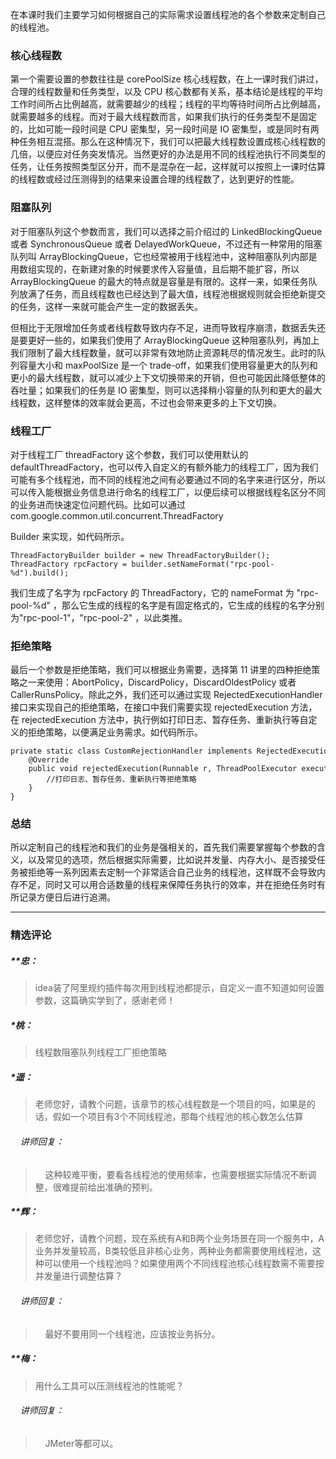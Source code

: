 <p>在本课时我们主要学习如何根据自己的实际需求设置线程池的各个参数来定制自己的线程池。</p>
<h3>核心线程数</h3>
<p>第一个需要设置的参数往往是 corePoolSize 核心线程数，在上一课时我们讲过，合理的线程数量和任务类型，以及 CPU 核心数都有关系，基本结论是线程的平均工作时间所占比例越高，就需要越少的线程；线程的平均等待时间所占比例越高，就需要越多的线程。而对于最大线程数而言，如果我们执行的任务类型不是固定的，比如可能一段时间是 CPU 密集型，另一段时间是 IO 密集型，或是同时有两种任务相互混搭。那么在这种情况下，我们可以把最大线程数设置成核心线程数的几倍，以便应对任务突发情况。当然更好的办法是用不同的线程池执行不同类型的任务，让任务按照类型区分开，而不是混杂在一起，这样就可以按照上一课时估算的线程数或经过压测得到的结果来设置合理的线程数了，达到更好的性能。</p>
<h3>阻塞队列</h3>
<p>对于阻塞队列这个参数而言，我们可以选择之前介绍过的 LinkedBlockingQueue 或者 SynchronousQueue 或者 DelayedWorkQueue，不过还有一种常用的阻塞队列叫 ArrayBlockingQueue，它也经常被用于线程池中，这种阻塞队列内部是用数组实现的，在新建对象的时候要求传入容量值，且后期不能扩容，所以 ArrayBlockingQueue 的最大的特点就是容量是有限的。这样一来，如果任务队列放满了任务，而且线程数也已经达到了最大值，线程池根据规则就会拒绝新提交的任务，这样一来就可能会产生一定的数据丢失。</p>
<p>但相比于无限增加任务或者线程数导致内存不足，进而导致程序崩溃，数据丢失还是要更好一些的，如果我们使用了 ArrayBlockingQueue 这种阻塞队列，再加上我们限制了最大线程数量，就可以非常有效地防止资源耗尽的情况发生。此时的队列容量大小和 maxPoolSize 是一个 trade-off，如果我们使用容量更大的队列和更小的最大线程数，就可以减少上下文切换带来的开销，但也可能因此降低整体的吞吐量；如果我们的任务是 IO 密集型，则可以选择稍小容量的队列和更大的最大线程数，这样整体的效率就会更高，不过也会带来更多的上下文切换。</p>
<h3>线程工厂</h3>
<p>对于线程工厂 threadFactory 这个参数，我们可以使用默认的 defaultThreadFactory，也可以传入自定义的有额外能力的线程工厂，因为我们可能有多个线程池，而不同的线程池之间有必要通过不同的名字来进行区分，所以可以传入能根据业务信息进行命名的线程工厂，以便后续可以根据线程名区分不同的业务进而快速定位问题代码。比如可以通过com.google.common.util.concurrent.ThreadFactory</p>
<p>Builder 来实现，如代码所示。</p>
<pre><code data-language="java" class="lang-java">ThreadFactoryBuilder&nbsp;builder&nbsp;=&nbsp;<span class="hljs-keyword">new</span>&nbsp;ThreadFactoryBuilder();
ThreadFactory&nbsp;rpcFactory&nbsp;=&nbsp;builder.setNameFormat(<span class="hljs-string">"rpc-pool-%d"</span>).build();
</code></pre>
<p>我们生成了名字为 rpcFactory 的 ThreadFactory，它的 nameFormat 为 "rpc-pool-%d" ，那么它生成的线程的名字是有固定格式的，它生成的线程的名字分别为"rpc-pool-1"，"rpc-pool-2" ，以此类推。</p>
<h3>拒绝策略</h3>
<p>最后一个参数是拒绝策略，我们可以根据业务需要，选择第 11 讲里的四种拒绝策略之一来使用：AbortPolicy，DiscardPolicy，DiscardOldestPolicy 或者 CallerRunsPolicy。除此之外，我们还可以通过实现 RejectedExecutionHandler 接口来实现自己的拒绝策略，在接口中我们需要实现&nbsp;rejectedExecution 方法，在 rejectedExecution 方法中，执行例如打印日志、暂存任务、重新执行等自定义的拒绝策略，以便满足业务需求。如代码所示。</p>
<pre><code data-language="java" class="lang-java"><span class="hljs-keyword">private</span>&nbsp;<span class="hljs-keyword">static</span>&nbsp;<span class="hljs-class"><span class="hljs-keyword">class</span>&nbsp;<span class="hljs-title">CustomRejectionHandler</span>&nbsp;<span class="hljs-keyword">implements</span>&nbsp;<span class="hljs-title">RejectedExecutionHandler</span>&nbsp;</span>{&nbsp;
&nbsp;&nbsp;&nbsp;&nbsp;<span class="hljs-meta">@Override</span>
&nbsp;&nbsp;&nbsp;&nbsp;<span class="hljs-function"><span class="hljs-keyword">public</span>&nbsp;<span class="hljs-keyword">void</span>&nbsp;<span class="hljs-title">rejectedExecution</span><span class="hljs-params">(Runnable&nbsp;r,&nbsp;ThreadPoolExecutor&nbsp;executor)</span>&nbsp;</span>{&nbsp;
&nbsp;&nbsp;&nbsp;&nbsp;&nbsp;&nbsp;&nbsp;&nbsp;<span class="hljs-comment">//打印日志、暂存任务、重新执行等拒绝策略</span>
&nbsp;&nbsp;&nbsp;&nbsp;}&nbsp;
}
</code></pre>
<h3>总结</h3>
<p>所以定制自己的线程池和我们的业务是强相关的，首先我们需要掌握每个参数的含义，以及常见的选项，然后根据实际需要，比如说并发量、内存大小、是否接受任务被拒绝等一系列因素去定制一个非常适合自己业务的线程池，这样既不会导致内存不足，同时又可以用合适数量的线程来保障任务执行的效率，并在拒绝任务时有所记录方便日后进行追溯。</p>

---

### 精选评论

##### **忠：
> idea装了阿里规约插件每次用到线程池都提示，自定义一直不知道如何设置参数，这篇确实学到了，感谢老师！

##### *桃：
> 线程数阻塞队列线程工厂拒绝策略

##### *遥：
> 老师您好，请教个问题，该章节的核心线程数是一个项目的吗，如果是的话，假如一个项目有3个不同线程池，那每个线程池的核心数怎么估算

 ###### &nbsp;&nbsp;&nbsp; 讲师回复：
> &nbsp;&nbsp;&nbsp; 这种较难平衡，要看各线程池的使用频率，也需要根据实际情况不断调整，很难提前给出准确的预判。

##### **辉：
> 老师您好，请教个问题，现在系统有A和B两个业务场景在同一个服务中，A业务并发量较高，B类较低且非核心业务，两种业务都需要使用线程池，这种可以使用一个线程池吗？如果使用两个不同线程池核心线程数需不需要按并发量进行调整估算？

 ###### &nbsp;&nbsp;&nbsp; 讲师回复：
> &nbsp;&nbsp;&nbsp; 最好不要用同一个线程池，应该按业务拆分。

##### **梅：
> 用什么工具可以压测线程池的性能呢？

 ###### &nbsp;&nbsp;&nbsp; 讲师回复：
> &nbsp;&nbsp;&nbsp; JMeter等都可以。


